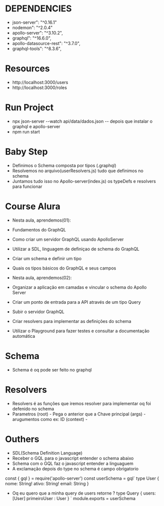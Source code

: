 # DEPENDENCIES 
- json-server": "^0.16.1"
- nodemon": "^2.0.4"
- apollo-server": "^3.10.2",
- graphql": "^16.6.0",
- apollo-datasource-rest": "^3.7.0",
- graphql-tools": "^8.3.6",


# Resources
- http://localhost:3000/users
- http://localhost:3000/roles

# Run Project
- npx json-server --watch api/data/dados.json
-- depois que instalar o graphql e apollo-server
- npm run start

# Baby Step
- Definimos o Schema composta por tipos (.graphql)
- Resolvemos no arquivo(userResolvers.js) tudo que definimos no schema
- Juntamos tudo isso no Apollo-server(index.js) os typeDefs e resolvers para funcionar




# Course Alura

- Nesta aula, aprendemos(01):
- Fundamentos do GraphQL
- Como criar um servidor GraphQL usando ApolloServer
- Utilizar a SDL, linguagem de definiçao de schema do GraphQL
- Criar um schema e definir um tipo
- Quais os tipos básicos do GraphQL e seus campos

- Nesta aula, aprendemos(02):
- Organizar a aplicação em camadas e vincular o schema do Apollo Server
- Criar um ponto de entrada para a API através de um tipo Query
- Subir o servidor GraphQL
- Criar resolvers para implementar as definições do schema
- Utilizar o Playground para fazer testes e consultar a documentação    automática

# Schema 
- Schema é oq pode ser feito no graphql


# Resolvers
- Resolvers é as funções que iremos resolver para implementar oq foi defenido no schema
- Parametros (root) - Pega o anterior que a Chave principal
            (args) - arugumentos como ex: ID
            (context) - 
# Outhers
- SDL(Schema Definition Language)
- Receber o GQL para o javascript entender o schema abaixo
- Schema com o GQL faz o javascript entender a linguaguem
- A exclamação depois do type no schema é campo obrigatorio

const { gql } = require('apollo-server')
const userSchema = gql`
  type User {
    nome: String!
    ativo: String!
    email: String
  }

- Oq eu quero que a minha query de users retorne ?
  type Query {
    users: [User]
    primeiroUser : User
  }
`
module.exports = userSchema







